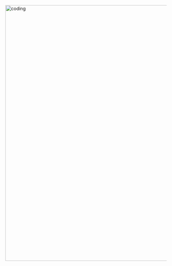 
<img align = "center" alt = "coding" width = "800" src = "https://blogger.googleusercontent.com/img/b/R29vZ2xl/AVvXsEjO7m8rcIif_0Rgh_DE-dVBxBl7GfJqYk5Km1PPxHI9rngY2eM25nYoxr4GYvY1cussqjLPNZik37-7JhS-Ytsok_umy1KhpBeS0VpBBhJoeOig_N2vb5upOJm2X6EQVP-TCW0rcIDJrYg9qioLBFnVUAytJtJc1nbANcs82g_yP4m8iBPGq8HtUnJtlkUi/s1237/Infrastructure_multi_app.png
">